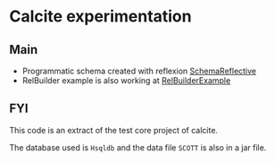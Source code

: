 # Calcite experimentation


## Main

  * Programmatic schema created with reflexion [SchemaReflective](src/main/java/com/gerardnico/calcite/SchemaReflective.java)
  * RelBuilder example is also working at [RelBuilderExample](src/main/java/com/gerardnico/calcite/RelBuilderExample.java)
  
## FYI

This code is an extract of the test core project of calcite.

The database used is `Hsqldb` and the data file `SCOTT` is also in a jar file.
